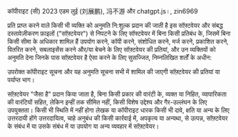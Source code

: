 कॉपीराइट (सी) 2023 एडम लुई (刘展鹏), 冯不游 और chatgpt.js।, zin6969


प्रति प्राप्त करने वाले किसी भी व्यक्ति को अनुमति नि:शुल्क प्रदान की जाती है
इस सॉफ़्टवेयर और संबद्ध दस्तावेज़ीकरण फ़ाइलों ("सॉफ़्टवेयर") से निपटने के लिए
सॉफ्टवेयर में बिना किसी प्रतिबंध के, जिसमें बिना किसी सीमा के अधिकार शामिल हैं
उपयोग करने, कॉपी करने, संशोधित करने, मर्ज करने, प्रकाशित करने, वितरित करने, सबलाइसेंस करने और/या बेचने के लिए
सॉफ़्टवेयर की प्रतियां, और उन व्यक्तियों को अनुमति देना जिनके पास सॉफ़्टवेयर है
ऐसा करने के लिए सुसज्जित, निम्नलिखित शर्तों के अधीन:

उपरोक्त कॉपीराइट सूचना और यह अनुमति सूचना सभी में शामिल की जाएगी
सॉफ़्टवेयर की प्रतियां या पर्याप्त भाग।

सॉफ़्टवेयर "जैसा है" प्रदान किया जाता है, बिना किसी प्रकार की वारंटी के, व्यक्त या
निहित, व्यापारिकता की वारंटियों सहित, लेकिन इन्हीं तक सीमित नहीं,
किसी विशेष उद्देश्य और गैर-उल्लंघन के लिए उपयुक्तता। किसी भी स्थिति में नहीं होगा
लेखक या कॉपीराइट धारक किसी भी दावे, क्षति या अन्य के लिए उत्तरदायी होंगे
उत्तरदायित्व, चाहे अनुबंध की किसी कार्रवाई में, अपकृत्य या अन्यथा, से उत्पन्न,
सॉफ़्टवेयर के संबंध में या उसके संबंध में या उपयोग या अन्य व्यवहार में
सॉफ़्टवेयर।
